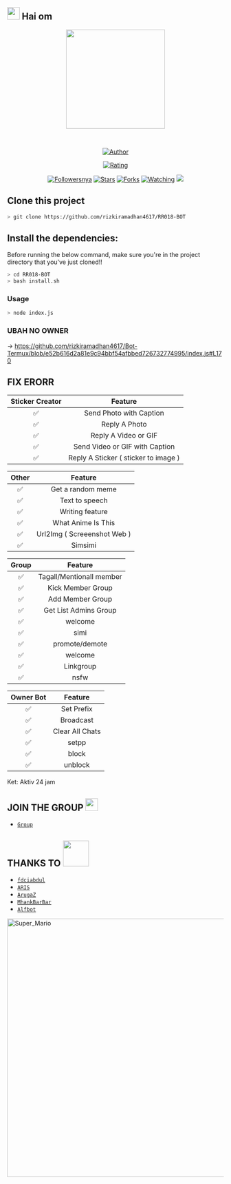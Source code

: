 ## <img src="https://github.com/TheDudeThatCode/TheDudeThatCode/blob/master/Assets/Hi.gif" width="29px"> Hai om
<p align="center">
<img src="https://raw.githubusercontent.com/rizkiramadhan4617/RR018-BOT/main/RR_018/20210110_042601.png" width="230" height="230"/>
</p>
<br>




<p align="center">
<a href="https://github.com/rizkiramadhan4617"><img title="Author" src="https://img.shields.io/badge/AUTHOR-RIZKI R-orange.svg?style=for-the-badge&logo=github"></a>
</p>
<p align="center">
<a href="https://www.codefactor.io/repository/github/rizkiramadhan4617/RR018-BOT"><img title="Rating" src="https://www.codefactor.io/repository/github/rizkiramadhan4617/RR018-BOT/badge/main"></A>
</p>
<p align="center">
<a href="https://github.com/rizkiramadhan4617/RR018-BOT/followers"><img title="Followersnya" src="https://img.shields.io/github/followers/rizkiramadhan4617?color=blue&style=flat-square"></a>
<a href="https://github.com/rizkiramadhan4617/RR018-BOT/stargazers/"><img title="Stars" src="https://img.shields.io/github/stars/rizkiramadhan4617/RR018-BOT?color=red&style=flat-square"></a>
<a href="https://github.com/rizkiramadhan4617/RR018-BOT/network/members"><img title="Forks" src="https://img.shields.io/github/forks/rizkiramadhan4617/RR018-BOT?color=red&style=flat-square"></a>
<a href="https://github.com/rizkiramadhan4617/RR018-BOT/watchers"><img title="Watching" src="https://img.shields.io/github/watchers/rizkiramadhan4617/RR018-BOT?label=Watchers&color=blue&style=flat-square"></a>
<a href="https://hits.seeyoufarm.com"><img src="https://hits.seeyoufarm.com/api/count/incr/badge.svg?url=https%3A%2F%2Fgithub.com%2Frizkiramadhan4617%2FRR018-OT&count_bg=%2379C83D&title_bg=%23555555&icon=probot.svg&icon_color=%2300FF6D&title=hits&edge_flat=false"/></a>

## Clone this project

```bash
> git clone https://github.com/rizkiramadhan4617/RR018-BOT
```

## Install the dependencies:
Before running the below command, make sure you're in the project directory that
you've just cloned!!

```bash
> cd RR018-BOT
> bash install.sh
```

### Usage
```bash
> node index.js
```
### UBAH NO OWNER 
-> https://github.com/rizkiramadhan4617/Bot-Termux/blob/e52b616d2a81e9c94bbf54afbbed726732774995/index.js#L170

## FIX ERORR

| Sticker Creator |                Feature           |
| :-----------: | :--------------------------------: |
|       ✅       | Send Photo with Caption          |
|       ✅       | Reply A Photo                    |
|       ✅       | Reply A Video or GIF             |
|       ✅       | Send Video or GIF with Caption   |
|       ✅       | Reply A Sticker ( sticker to image ) |

| Other  |              Feature                     |
| :------------: | :-------------------------------: |
|       ✅        |   Get a random meme             |
|       ✅        |   Text to speech                |
|       ✅        |   Writing feature 				|
|       ✅        |   What Anime Is This 			|
|       ✅        |   Url2Img ( Screeenshot Web )   |
|       ✅        |   Simsimi		                |

| Group  |                     Feature               |
| :-----------: | :--------------------------------: |
|       ✅        |   Tagall/Mentionall member       |
|       ✅        |   Kick Member Group	             |
|       ✅        |   Add Member Group	             |
|       ✅        |   Get List Admins Group          |
|       ✅        |   welcome                        |
|       ✅        |   simi                           |
|       ✅        |   promote/demote                 |
|       ✅        |   welcome                        |
|       ✅        |   Linkgroup     |
|       ✅        |   nsfw    |


| Owner Bot  |                     Feature           |
| :-----------: | :--------------------------------: |
|       ✅        |   Set Prefix                     |
|       ✅        |   Broadcast                      |
|       ✅        |   Clear All Chats                |
|       ✅        |   setpp  |
|       ✅        |   block   |
|       ✅        |   unblock  |

Ket: Aktiv 24 jam



## JOIN THE GROUP <img src="https://github.com/TheDudeThatCode/TheDudeThatCode/blob/master/Assets/powerup.gif" width="29px">

* [`Group`](https://chat.whatsapp.com/BAHKpyOMGcA2m6pHcj920C)
## THANKS TO <img src="https://github.com/TheDudeThatCode/TheDudeThatCode/blob/master/Assets/Handshake.gif" width="60px">

* [`fdciabdul`](https://github.com/fdciabdul/termux-whatsapp-bot)
* [`ARIS`](https://github.com/A187ID/AR15BOT)
* [`ArugaZ`](https://github.com/ArugaZ/whatsapp-bot)
* [`MhankBarBar`](https://github.com/MhankBarBar/whatsapp-bot)
* [`Alfbot`](https://github.com/alfiansx/alfbot)
<img src="https://github.com/TheDudeThatCode/TheDudeThatCode/blob/master/Assets/Super_Mario.gif" alt="Super_Mario" width="600" />

